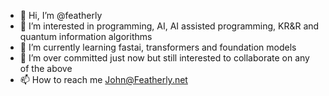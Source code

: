 - 👋 Hi, I’m @featherly
- 👀 I’m interested in programming, AI, AI assisted programming, KR&R and quantum information algorithms
- 🌱 I’m currently learning fastai, transformers and foundation models
- 💞️ I’m over committed just now but still interested to collaborate on any of the above
- 📫 How to reach me John@Featherly.net

<!---
featherly/featherly is a ✨ special ✨ repository because its `README.md` (this file) appears on your GitHub profile.
You can click the Preview link to take a look at your changes.
--->
